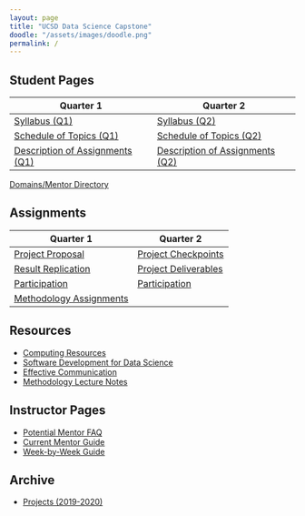```yaml
---
layout: page
title: "UCSD Data Science Capstone"
doodle: "/assets/images/doodle.png"
permalink: /
---
```


## Student Pages

|Quarter 1|Quarter 2|
|---|---|
|[Syllabus (Q1)](/student/quarter-1-syllabus)|[Syllabus (Q2)](/student/quarter-2-syllabus)|
|[Schedule of Topics (Q1)](/student/quarter-1-schedule)|[Schedule of Topics (Q2)](/student/quarter-2-schedule)|
|[Description of Assignments (Q1)](/student/quarter-1-assignment-descriptions)|[Description of Assignments (Q2)](/student/quarter-2-assignment-descriptions)|

[Domains/Mentor Directory](/student/domains)

## Assignments

|Quarter 1|Quarter 2|
|---|---|
|[Project Proposal](/assignments/quarter-1-project-proposal)|[Project Checkpoints](/assignments/quarter-2-checkpoints)|
|[Result Replication](/assignments/quarter-1-replication)|[Project Deliverables](/assignments/quarter-2-project)|
|[Participation](/assignments/quarter-2-participation)|[Participation](/assignments/quarter-2-participation)|
|[Methodology Assignments](/assignments/quarter-1-methodology)||

## Resources
* [Computing Resources](/resources/computing)
* [Software Development for Data Science](/resources/swdev)
* [Effective Communication](/resources/communication)
* [Methodology Lecture Notes](/resources/lecture_notes)

## Instructor Pages
* [Potential Mentor FAQ](/instructor/faq)
* [Current Mentor Guide](/instructor/current)
* [Week-by-Week Guide](/instructor/week-by-week)

## Archive
* [Projects (2019-2020)](https://dsc-capstone.github.io/projects-2019-2020/)
